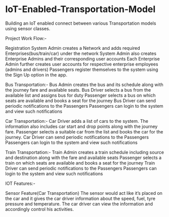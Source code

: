 # IoT-Enabled-Transportation-Model
Building an IoT enabled connect between various Transportation models using sensor classes.

Project Work Flow:- 

Registration
System Admin creates a Network and adds required Enterprises(bus/train/car) under the network
System Admin also creates Enterprise Admins and their corresponding user accounts
Each Enterprise Admin further creates user accounts for respective enterprise employees (admins and drivers)
Passengers register themselves to the system using the Sign Up option in the app.


Bus Transportation:-
Bus Admin creates the bus and its schedule along with the journey fare and available seats.
Bus Driver selects a bus from the available list and assigns bus for duty 
Passenger selects a bus on which seats are available and books a seat for the journey
Bus Driver can send periodic notifications to the Passengers
Passengers can login to the system and view such notifications


Car Transportation:-
Car Driver adds a list of cars to the system. The information also includes car start and drop points along with the journey fare.
Passenger selects a suitable car from the list and books the car for the journey.
Car Driver can send periodic notifications to the Passengers
Passengers can login to the system and view such notifications


Train Transportation:-
Train Admin creates a train schedule including source and destination along with the fare and available seats
Passenger selects a train on which seats are available and books a seat for the journey
Train Driver can send periodic notifications to the Passengers
Passengers can login to the system and view such notifications



IOT Features:-

Sensor Feature(Car Transportation)
The sensor would act like it’s placed on the car and it gives the car driver information about the speed, fuel, tyre pressure and temperature.
The car driver can view the information and accordingly control his activities.



